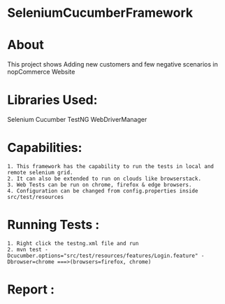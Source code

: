 # SeleniumCucumberFramework


# About

This project shows Adding new customers and few negative scenarios in nopCommerce Website

# Libraries Used:

Selenium
Cucumber
TestNG
WebDriverManager

# Capabilities:
    1. This framework has the capability to run the tests in local and remote selenium grid.
    2. It can also be extended to run on clouds like browserstack.
    3. Web Tests can be run on chrome, firefox & edge browsers.
    4. Configuration can be changed from config.properties inside src/test/resources

# Running Tests :
    1. Right click the testng.xml file and run
    2. mvn test -Dcucumber.options="src/test/resources/features/Login.feature" -Dbrowser=chrome ===>(browsers=firefox, chrome)



# Report :
